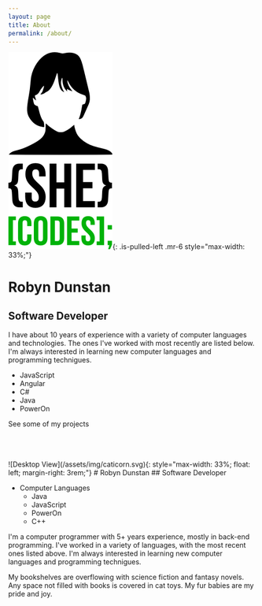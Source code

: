 ```yaml
---
layout: page
title: About
permalink: /about/
---
```


![Desktop View](/assets/img/coding.png){: .is-pulled-left .mr-6 style="max-width: 33%;"}
# Robyn Dunstan
## Software Developer

I have about 10 years of experience with a variety of computer languages and technologies. The ones I've worked with most recently are listed below. I'm always interested in learning new computer languages and programming technigues.

- JavaScript
- Angular
- C#
- Java
- PowerOn
  
See some of my projects <!-- make this a link -->

<br />
<br />
<br />
![Desktop View](/assets/img/caticorn.svg){: style="max-width: 33%; float: left; margin-right: 3rem;"}
# Robyn Dunstan
## Software Developer

- Computer Languages
  - Java
  - JavaScript
  - PowerOn
  - C++
  
I'm a computer programmer with 5+ years experience, mostly in back-end programming. I've worked in a variety of languages, with the most recent ones listed above. I'm always interested in learning new computer languages and programming technigues.

My bookshelves are overflowing with science fiction and fantasy novels. Any space not filled with books is covered in cat toys. My fur babies are my pride and joy.

<!-- Professional, job stuff, computer languages -->

<!-- Cats -->

<!-- Astronomy/Science/Math -->

<!-- Reading/Stories/Anime -->

<!-- Crafts/Crochet/3D Printing -->